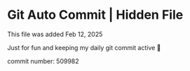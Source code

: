 # Git Auto Commit | Hidden File

This file was added Feb 12, 2025

Just for fun and keeping my daily git commit active 🤪

commit number: 509982
